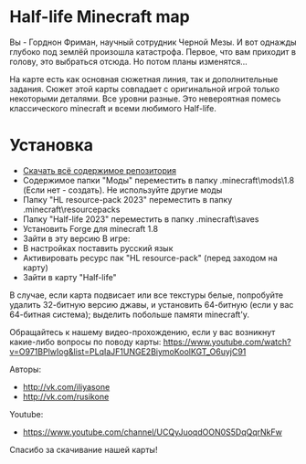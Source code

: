 # Half-life Minecraft map
Вы - Горднон Фриман, научный сотрудник Черной Мезы. И вот однажды глубоко под землёй произошла катастрофа. Первое, что вам приходит в голову, это выбраться отсюда. Но потом планы изменятся...

На карте есть как основная сюжетная линия, так и дополнительные задания.
Сюжет этой карты совпадает с оригинальной игрой только некоторыми деталями. Все уровни разные. Это невероятная помесь классического minecraft и всеми любимого Half-life.
# Установка
- [Скачать всё содержимое репозитория](https://github.com/iliyasone/half-life-minecraft/archive/refs/heads/main.zip)
- Содержимое папки "Моды" переместить в папку .minecraft\mods\1.8 (Если нет - создать). Не используйте другие моды
- Папку "HL resource-pack 2023" переместить в папку .minecraft\resourcepacks
- Папку "Half-life 2023" переместить в папку .minecraft\saves
- Установить Forge для minecraft 1.8
- Зайти в эту версию
В игре:
- В настройках поставить русский язык
- Активировать ресурс пак "HL resource-pack" (перед заходом на карту)
- Зайти в карту "Half-life"

В случае, если карта подвисает или все текстуры белые, попробуйте удалить 32-битную версию джавы, и установить 64-битную (если у вас 64-битная система); выделить побольше памяти minecraft'у.

Обращайтесь к нашему видео-прохождению, если у вас возникнут какие-либо вопросы по поводу карты:
https://www.youtube.com/watch?v=O971BPlwIog&list=PLqIaJF1UNGE2BiymoKoolKGT_O6uyjC91

Авторы:
- http://vk.com/iliyasone
- http://vk.com/rusikone

Youtube:
- https://www.youtube.com/channel/UCQyJuoqdOON0S5DqQqrNkFw

Спасибо за скачивание нашей карты!
